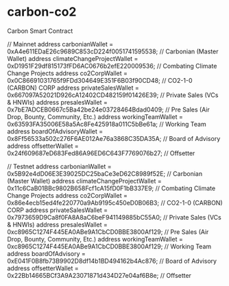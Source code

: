 # carbon-co2
Carbon Smart Contract

// Mainnet
    address carbonianWallet = 0xA4e611EDaE26c9689C853cD224f0051741595538;               // Carbonian (Master Wallet)
    address climateChangeProjectWallet = 0xD1951F29df815173fFD6AC0676b2efE220009536;    // Combating Climate Change Projects
    address co2CorpWallet = 0x0C86691031765f9FDd304649E351F6B03f90CD48;                 // CO2-1-0 (CARBON) CORP
    address privateSalesWallet = 0x667097A52021D926cA12402CD482159f01426E39;            // Private Sales (VCs & HNWIs)
    address presalesWallet = 0x7bE7ADCEB0667c5Ba42be24e03728464Bdad0409;                // Pre Sales (Air Drop, Bounty, Community, Etc.)
    address workingTeamWallet = 0x63593FA35006E58a5Ac8Fe425918a011C5bBe61a;             // Working Team
    address boardOfAdvisoryWallet = 0x8Ff56533a502c276F6AE012Ae76a3868C35DA35A;         // Board of Advisory
    address offsetterWallet = 0x24f609687eD683Fed86A96ED6C643F7769076b27;               // Offsetter

// Testnet
	address carbonianWallet = 0x5B92e4dD06E3E39025DC25baCe3eD62C8989f52E;       // Carbonian (Master Wallet)
    address climateChangeProjectWallet = 0x11c6CaB01BBc9802B658Fcf1cA15fD0F1bB337E9;          // Combating Climate Change Projects
	address co2CorpWallet = 0x86e4ecb15ed4fe220770a9Ab9195c450eD0B06B3;         // CO2-1-0 (CARBON) CORP
	address privateSalesWallet = 0x7973659D9Ca8f0FA8A8aC6beF941149885bC55A0;    // Private Sales (VCs & HNWIs)
	address presalesWallet = 0xc8965C1274F445EA0ABe9A1CbCD0BBE3800Af129;        // Pre Sales (Air Drop, Bounty, Community, Etc.)
	address workingTeamWallet = 0xc8965C1274F445EA0ABe9A1CbCD0BBE3800Af129;     // Working Team
	address boardOfAdvisory = 0xE041F0B8fb73B9902D8df14b1BD494162b4Ac876;       // Board of Advisory
    address offsetterWallet = 0x22Bb14665BCf3A9A23071871d434D27e04af6B8e;       // Offsetter